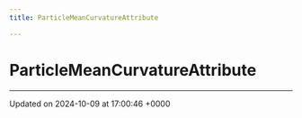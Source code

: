 ```yaml
---
title: ParticleMeanCurvatureAttribute

---
```


# ParticleMeanCurvatureAttribute





-------------------------------

Updated on 2024-10-09 at 17:00:46 +0000